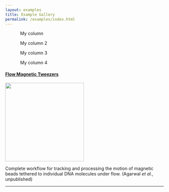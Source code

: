 ```yaml
---
layout: examples
title: Example Gallery
permalink: /examples/index.html
---
```


<ol class='container-lg clearfix'>
  <ol class='col-4 float-left border p-4'>
    My column
  </ol>
  <ol class='col-4 float-left border p-4'>
    My column 2
  </ol>
</ol>

<ol>
  <ol>
    My column 3
  </ol>
  <ol>
    My column 4
  </ol>
</ol>




#### [Flow Magnetic Tweezers](flow-Magnetic-Tweezers)

<img align='center' src='{{site.baseurl}}/examples/img/index/img1.png' width='250' />


Complete workflow for tracking and processing the motion of magnetic beads tethered to individual DNA molecules under flow. (Agarwal _et al._, unpublished)


---
